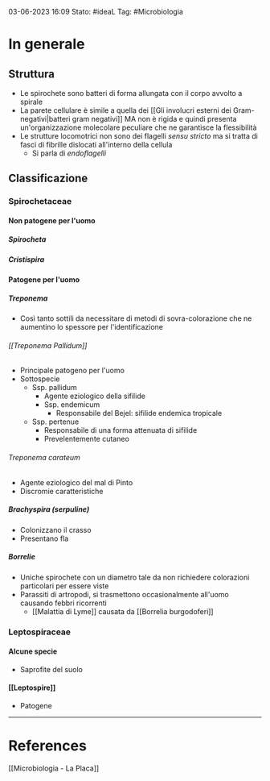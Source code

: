 03-06-2023 16:09
Stato: #ideaL
Tag: #Microbiologia 

# In generale
## Struttura
- Le spirochete sono batteri di forma allungata con il corpo avvolto a spirale
- La parete cellulare è simile a quella dei [[Gli involucri esterni dei Gram-negativi|batteri gram negativi]] MA non è rigida e quindi presenta un'organizzazione molecolare peculiare che ne garantisce la flessibilità
- Le strutture locomotrici non sono dei flagelli *sensu stricto* ma si tratta di fasci di fibrille dislocati all'interno della cellula 
	- Si parla di *endoflagelli*
## Classificazione
### Spirochetaceae
#### Non patogene per l'uomo
##### Spirocheta
##### Cristispira
#### Patogene per l'uomo
##### Treponema
- Così tanto sottili da necessitare di metodi di sovra-colorazione che ne aumentino lo spessore per l'identificazione
###### [[Treponema Pallidum]] 
- Principale patogeno per l'uomo
- Sottospecie
	- Ssp. pallidum
		- Agente eziologico della sifilide
		- Ssp. endemicum 
			- Responsabile del Bejel: sifilide endemica tropicale
	- Ssp. pertenue
		- Responsabile di una forma attenuata di sifilide
		- Prevelentemente cutaneo
###### Treponema carateum
- Agente eziologico del mal di Pinto 
- Discromie caratteristiche
##### Brachyspira (serpuline)
- Colonizzano il crasso 
- Presentano fla
##### Borrelie
- Uniche spirochete con un diametro tale da non richiedere colorazioni particolari per essere viste
- Parassiti di artropodi, si trasmettono occasionalmente all'uomo causando febbri ricorrenti
	- [[Malattia di Lyme]] causata da [[Borrelia burgodoferi]]
### Leptospiraceae
#### Alcune specie
- Saprofite del suolo
#### [[Leptospire]]
- Patogene





---
# References
[[Microbiologia - La Placa]]